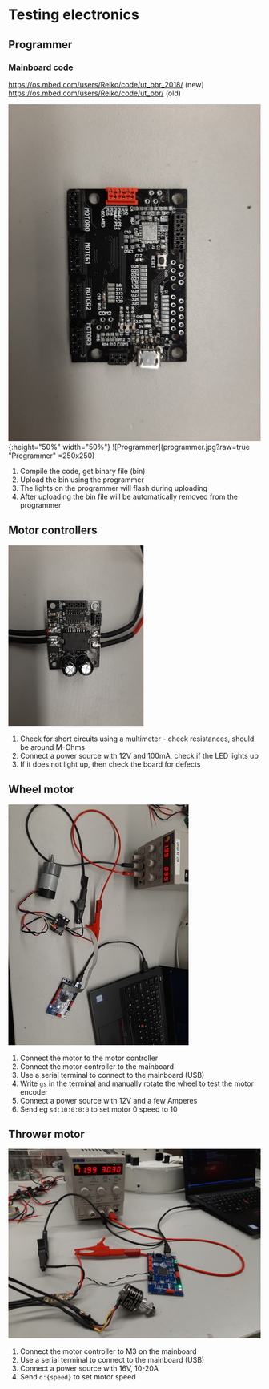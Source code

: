 # Testing electronics

## Programmer

### Mainboard code
https://os.mbed.com/users/Reiko/code/ut_bbr_2018/ (new)
https://os.mbed.com/users/Reiko/code/ut_bbr/ (old)

![Mainboard](mainboard.jpg?raw=true "Mainboard"){:height="50%" width="50%"}
![Programmer](programmer.jpg?raw=true "Programmer" =250x250)

1. Compile the code, get binary file (bin)
2. Upload the bin using the programmer
3. The lights on the programmer will flash during uploading
4. After uploading the bin file will be automatically removed from the programmer

## Motor controllers
![Motor controller](motor_controller.jpg?raw=true "Motor controller")

1. Check for short circuits using a multimeter - check resistances, should be around M-Ohms
2. Connect a power source with 12V and 100mA, check if the LED lights up
3. If it does not light up, then check the board for defects

## Wheel motor
![Mainboard and motor assemble](mainboard_motor_assemble.jpg?raw=true "Mainboard and motor assemble")

1. Connect the motor to the motor controller
2. Connect the motor controller to the mainboard
3. Use a serial terminal to connect to the mainboard (USB)
4. Write `gs` in the terminal and manually rotate the wheel to test the motor encoder
5. Connect a power source with 12V and a few Amperes
6. Send eg `sd:10:0:0:0` to set motor 0 speed to 10

## Thrower motor
![Mainboard and thrower motor assemble](mainboard_thrower_motor_assemble.jpg?raw=true "Mainboard and motor assemble")

1. Connect the motor controller to M3 on the mainboard
2. Use a serial terminal to connect to the mainboard (USB)
3. Connect a power source with 16V, 10-20A
4. Send `d:{speed}` to set motor speed
